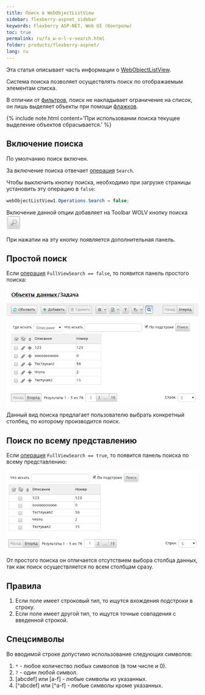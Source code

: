 ```yaml
---
title: Поиск в WebObjectListView
sidebar: flexberry-aspnet_sidebar
keywords: Flexberry ASP-NET, Web UI (Контролы)
toc: true
permalink: ru/fa_w-o-l-v-search.html
folder: products/flexberry-aspnet/
lang: ru
---
```

Эта статья описывает часть информации о [WebObjectListView](web-object-list-view.html).

Система поиска позволяет осуществлять поиск по отображаемым элементам списка.

В отличии от [фильтров](w-o-l-v-filters.html), поиск не накладывает ограничение на список, он лишь выделяет объекты при помощи [флажков](w-o-l-v-check-boxes.html).

{% include note.html content='При использовании поиска текущее выделение объектов сбрасывается.' %}

## Включение поиска
По умолчанию поиск включен.

За включение поиска отвечает [операция](w-o-l-v-operations.html) `Search`.

Чтобы выключить кнопку поиска, необходимо при загрузке страницы установить эту операцию в `false`:

```cs
webObjectListView1.Operations.Search = false;
```

Включение данной опции добавляет на Toolbar WOLV кнопку поиска ![Кнопка поиска](/images/pages/img/WOLV/WOLVSearchBtn.png)

При нажатии на эту кнопку появляется дополнительная панель.

## Простой поиск
Если [операция](w-o-l-v-operations.html) `FullViewSearch == false`, то появится панель простого поиска:

![](/images/pages/img/page/WOLVSearch/sdlkjhsdkjh.PNG)

Данный вид поиска предлагает пользователю выбрать конкретный столбец, по которому производится поиск.

## Поиск по всему представлению
Если [операция](w-o-l-v-operations.html) `FullViewSearch == true`, то появится панель поиска по всему представлению:

![](/images/pages/img/page/WOLVSearch/WolvSearchFull.PNG)

От простого поиска он отличается отсутствием выбора столбца данных, так как поиск осуществляется по всем столбцам сразу.

## Правила

1. Если поле имеет строковый тип, то ищутся вхождения подстроки в строку.
2. Если поле имеет другой тип, то ищутся точные совпадения с введенной строкой.

## Спецсимволы
Во вводимой строке допустимо использование следующих символов:

1. `*` - любое количество любых символов (в том числе и 0).
2. `?` - один любой символ.
3. &#0091;abcdef&#0093; или &#0091;a-f&#0093; - любые символы из указанных.
4. &#0091;^abcdef&#0093; или &#0091;^a-f&#0093; - любые символы кроме указанных.

